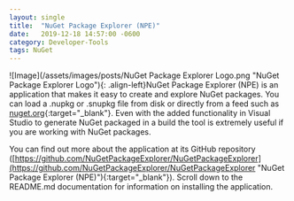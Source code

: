 ```yaml
---
layout: single
title:  "NuGet Package Explorer (NPE)"
date:   2019-12-18 14:57:00 -0600
category: Developer-Tools
tags: NuGet
---
```


![Image](/assets/images/posts/NuGet Package Explorer Logo.png "NuGet Package Explorer Logo"){: .align-left}NuGet Package Explorer (NPE) is an application that makes it easy to create and explore NuGet packages. You can load a .nupkg or .snupkg file from disk or directly from a feed such as [nuget.org](http://nuget.org "NuGet"){:target="_blank"}.  Even with the added functionality in Visual Studio to generate NuGet packaged in a build the tool is extremely useful if you are working with NuGet packages.

You can find out more about the application at its GitHub repository ([https://github.com/NuGetPackageExplorer/NuGetPackageExplorer](https://github.com/NuGetPackageExplorer/NuGetPackageExplorer "NuGet Package Explorer (NPE)"){:target="_blank"}).  Scroll down to the README.md documentation for information on installing the application.